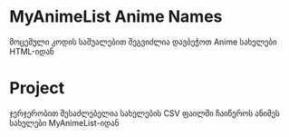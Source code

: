 # MyAnimeList Anime Names
  მოცემული კოდის საშუალებით შეგვიძლია დავბეჭოთ Anime სახელები HTML-იდან
# Project
  ჯერჯერობით შესაძლებელია სახელების CSV ფაილში ჩაიწეროს ანიმეს სახელები MyAnimeList-იდან
